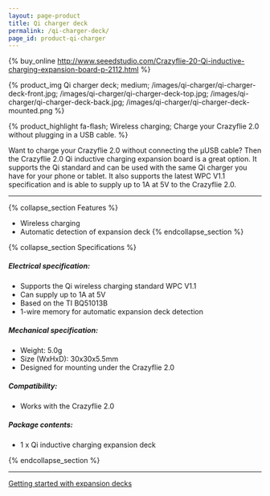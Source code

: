 ```yaml
---
layout: page-product
title: Qi charger deck
permalink: /qi-charger-deck/
page_id: product-qi-charger
---
```


{% buy_online http://www.seeedstudio.com/Crazyflie-20-Qi-inductive-charging-expansion-board-p-2112.html %}

{% product_img Qi charger deck; medium;
/images/qi-charger/qi-charger-deck-front.jpg;
/images/qi-charger/qi-charger-deck-top.jpg;
/images/qi-charger/qi-charger-deck-back.jpg;
/images/qi-charger/qi-charger-deck-mounted.png
%}

{% product_highlight
fa-flash;
Wireless charging;
Charge your Crazyflie 2.0 without plugging in a USB cable.
%}

Want to charge your Crazyflie 2.0 without connecting the &mu;USB cable?
Then the Crazyflie 2.0 Qi inductive charging expansion board is a great
option. It supports the Qi standard and can be used with the same Qi
charger you have for your phone or tablet. It also supports the latest
WPC V1.1 specification and is able to supply up to 1A at 5V to the
Crazyflie 2.0.

---

{% collapse_section Features %}
* Wireless charging
* Automatic detection of expansion deck
{% endcollapse_section %}

{% collapse_section Specifications %}
##### Electrical specification:

* Supports the Qi wireless charging standard WPC V1.1
* Can supply up to 1A at 5V
* Based on the TI BQ51013B
* 1-wire memory for automatic expansion deck detection

##### Mechanical specification:

* Weight: 5.0g
* Size (WxHxD): 30x30x5.5mm
* Designed for mounting under the Crazyflie 2.0

##### Compatibility:

* Works with the Crazyflie 2.0

##### Package contents:

* 1 x Qi inductive charging expansion deck

{% endcollapse_section %}

---

[Getting started with expansion decks](/getting-started-with-expansion-decks/)
